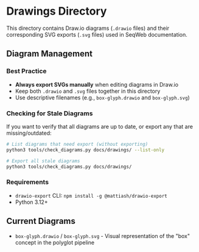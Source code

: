 # Drawings Directory

This directory contains Draw.io diagrams (`.drawio` files) and their corresponding SVG exports (`.svg` files) used in SeqWeb documentation.

## Diagram Management

### Best Practice
- **Always export SVGs manually** when editing diagrams in Draw.io
- Keep both `.drawio` and `.svg` files together in this directory
- Use descriptive filenames (e.g., `box-glyph.drawio` and `box-glyph.svg`)

### Checking for Stale Diagrams
If you want to verify that all diagrams are up to date, or export any that are missing/outdated:

```bash
# List diagrams that need export (without exporting)
python3 tools/check_diagrams.py docs/drawings/ --list-only

# Export all stale diagrams
python3 tools/check_diagrams.py docs/drawings/
```

### Requirements
- `drawio-export` CLI: `npm install -g @mattiash/drawio-export`
- Python 3.12+

## Current Diagrams
- `box-glyph.drawio` / `box-glyph.svg` - Visual representation of the "box" concept in the polyglot pipeline 
